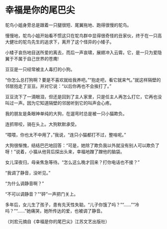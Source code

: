 # 幸福是你的尾巴尖

鸵鸟小姐身旁总是跟着一只腿很短、尾翼拖地、跑得很慢的鸵鸟。 

慢慢地，鸵鸟小姐开始看不惯这只在鸵鸟群中显得很奇怪的丑家伙，终于在一只高大健壮的鸵鸟先生的追求下，离开了这个怪异的小矮子。 

小矮子哀伤地目送所爱的离去，而后一声哀啸，展翅冲入云霄。它，是一只为爱隐翼于不属于自己世界的苍鹰! 

豆豆是一只经常被主人毒打的小狗。 

“你怎么总打狗啊？要是不喜欢就给我养吧。”“抱走吧，看它就来气。”就这样隔壁的邻居抱走了豆豆。并对它说：“以后你再也不会挨打了。” 

豆豆流下了一滴眼泪，但还是回到了主人家里，只是任主人再怎么打它，它再也没叫过一声。因为它知道隔壁的邻居听到它的叫声会心疼。 

我的朋友是条眼神单纯的大狗，在遛弯时总是被一只小猫欺负。 

连抓带咬，骑在头上。大狗默默承受。 

“喂喂，你也太不中用了，”我说，“连只小猫都打不过，整啥呢。” 

大狗很惭愧，结结巴巴地回答：“可是，她除了欺负我以外就没有别人可以欺负了呀！”说着，小猫从他背后探出头来，幸福地蹭了蹭他的脑袋。 

女儿深夜归，母亲焦急等待。“怎么这么晚才回来？打你电话也不接？” 

“我调了静音，没听见。” 

“为什么调静音啊？” 

“不可以调静音？”“砰”一声把门关上。 

多年后，女儿生了孩子，患有先天性失聪。“儿子你饿了吗？”“……”“冷吗？”“……”她痛哭，她所传达的爱，也被调了静音。 

（刘宏元摘自《幸福是你的尾巴尖》江苏文艺出版社）